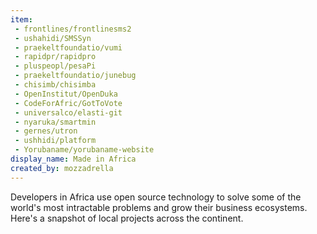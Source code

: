 ```yaml
---
item:
 - frontlines/frontlinesms2
 - ushahidi/SMSSyn
 - praekeltfoundatio/vumi
 - rapidpr/rapidpro
 - pluspeopl/pesaPi
 - praekeltfoundatio/junebug
 - chisimb/chisimba
 - OpenInstitut/OpenDuka
 - CodeForAfric/GotToVote
 - universalco/elasti-git
 - nyaruka/smartmin
 - gernes/utron
 - ushhidi/platform
 - Yorubaname/yorubaname-website
display_name: Made in Africa
created_by: mozzadrella
---
```

Developers in Africa use open source technology to solve some of the world's most intractable problems and grow their business ecosystems. Here's a snapshot of local projects across the continent.
